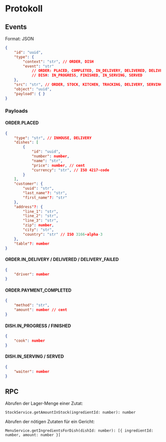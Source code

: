 # Protokoll

## Events

Format: JSON

```json
{
	"id": "uuid",
	"type": {
		"context": "str", // ORDER, DISH
		"event": "str"
			// ORDER: PLACED, COMPLETED, IN_DELIVERY, DELIVERED, DELIVERY_FAILED, PICKED_UP, PAYMENT_COMPLETED
			// DISH: IN_PROGRESS, FINISHED, IN_SERVING, SERVED
	},
	"src": "str", // ORDER, STOCK, KITCHEN, TRACKING, DELIVERY, SERVING, PAYMENT
	"object": "uuid",
	"payload": { }
}
```

### Payloads

#### ORDER.PLACED
```json
{
	"type": "str", // INHOUSE, DELIVERY
	"dishes": [
		{
			"id": "uuid",
			"number": number,
			"name": "str",
			"price": number, // cent
			"currency": "str", // ISO 4217-code
		}
	],
	"customer": {
		"uuid": "str",
		"last_name"?: "str",
		"first_name"?: "str"
	},
	"address"?: {
		"line_1": "str",
		"line_2": "str",
		"line_3": "str",
		"zip": number,
		"city": "str",
		"country": "str" // ISO 3166-alpha-3
	},
	"table"?: number
}
```

#### ORDER.IN_DELIVERY / DELIVERED / DELIVERY_FAILED
```json
{
	"driver": number
}
```

#### ORDER.PAYMENT_COMPLETED
```json
{
	"method": "str",
	"amount": number // cent
}
```

#### DISH.IN_PROGRESS / FINISHED
```json
{
	"cook": number
}
```

#### DISH.IN_SERVING / SERVED
```json
{
	"waiter": number
}
```

## RPC

Abrufen der Lager-Menge einer Zutat:
```
StockService.getAmountInStock(ingredientId: number): number
```

Abrufen der nötigen Zutaten für ein Gericht:
```
MenuService.getIngredientsForDish(dishId: number): [{ ingredientId: number, amount: number }]
```
